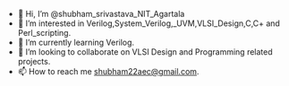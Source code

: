 - 👋 Hi, I’m @shubham_srivastava_NIT_Agartala
- 👀 I’m interested in Verilog,System_Verilog,_UVM,VLSI_Design,C,C+ and Perl_scripting.
- 🌱 I’m currently learning Verilog.
- 💞️ I’m looking to collaborate on VLSI Design and Programming related projects.
- 📫 How to reach me shubham22aec@gmail.com.

<!---
shubham15061997/shubham15061997 is a ✨ special ✨ repository because its `README.md` (this file) appears on your GitHub profile.
You can click the Preview link to take a look at your changes.
--->
